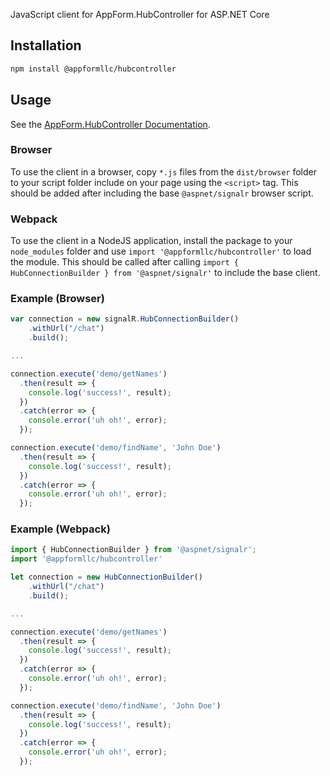 JavaScript client for AppForm.HubController for ASP.NET Core

## Installation

```bash
npm install @appformllc/hubcontroller
```

## Usage

See the [AppForm.HubController Documentation](https://github.com/appform-consulting-llc/AppForm.HubController).

### Browser

To use the client in a browser, copy `*.js` files from the `dist/browser` folder to your script folder include on your page using the `<script>` tag. This should be added after including the base `@aspnet/signalr` browser script.

### Webpack

To use the client in a NodeJS application, install the package to your `node_modules` folder and use `import '@appformllc/hubcontroller'` to load the module. This should be called after calling `import { HubConnectionBuilder } from '@aspnet/signalr'` to include the base client.

### Example (Browser)

```JavaScript
var connection = new signalR.HubConnectionBuilder()
    .withUrl("/chat")
    .build();

...

connection.execute('demo/getNames')
  .then(result => {
    console.log('success!', result);
  })
  .catch(error => {
    console.error('uh oh!', error);
  });

connection.execute('demo/findName', 'John Doe')
  .then(result => {
    console.log('success!', result);
  })
  .catch(error => {
    console.error('uh oh!', error);
  });
```

### Example (Webpack)

```JavaScript
import { HubConnectionBuilder } from '@aspnet/signalr';
import '@appformllc/hubcontroller'

let connection = new HubConnectionBuilder()
    .withUrl("/chat")
    .build();

...

connection.execute('demo/getNames')
  .then(result => {
    console.log('success!', result);
  })
  .catch(error => {
    console.error('uh oh!', error);
  });

connection.execute('demo/findName', 'John Doe')
  .then(result => {
    console.log('success!', result);
  })
  .catch(error => {
    console.error('uh oh!', error);
  });
```
